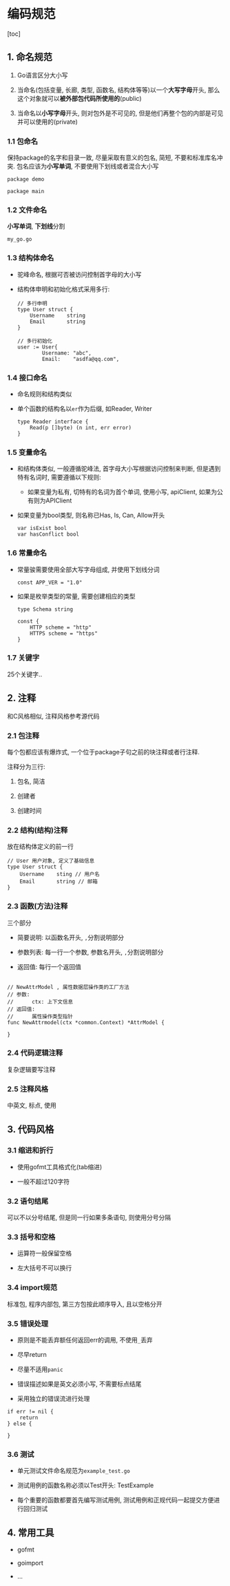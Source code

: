 # 编码规范

[toc]

## 1. 命名规范

1. Go语言区分大小写

2. 当命名(包括变量, 长廊, 类型, 函数名, 结构体等等)以一个**大写字母**开头, 那么这个对象就可以**被外部包代码所使用的**(public)

3. 当命名以**小写字母**开头, 则对包外是不可见的, 但是他们再整个包的内部是可见并可以使用的(private)

### 1.1 包命名

保持package的名字和目录一致, 尽量采取有意义的包名, 简短, 不要和标准库名冲突. 包名应该为**小写单词**, 不要使用下划线或者混合大小写

```golang
package demo 

package main
```

### 1.2 文件命名

**小写单词**, **下划线**分割


```
my_go.go
```

### 1.3 结构体命名

- 驼峰命名, 根据可否被访问控制首字母的大小写

- 结构体申明和初始化格式采用多行:

    ```golang
    // 多行申明
    type User struct {
        Username    string
        Email       string
    }

    // 多行初始化
    user := User{
            Username: "abc",
            Email:    "asdfa@qq.com",
    ```

### 1.4 接口命名

- 命名规则和结构类似

- 单个函数的结构名以`er`作为后缀, 如Reader, Writer

    ```golang
    type Reader interface {
        Read(p []byte) (n int, err error)
    }
    ```

### 1.5 变量命名

- 和结构体类似, 一般遵循驼峰法, 首字母大小写根据访问控制来判断, 但是遇到特有名词时, 需要遵循以下规则:
    
    - 如果变量为私有, 切特有的名词为首个单词, 使用小写, apiClient, 如果为公有则为APIClient

- 如果变量为bool类型, 则名称已Has, Is, Can, Allow开头

    ```golang
    var isExist bool
    var hasConflict bool
    ```

### 1.6 常量命名

- 常量骏需要使用全部大写字母组成, 并使用下划线分词

    ```golang
    const APP_VER = "1.0"
    ```

- 如果是枚举类型的常量, 需要创建相应的类型

    ```golang
    type Schema string

    const {
        HTTP scheme = "http"
        HTTPS scheme = "https"
    }
    ```

### 1.7 关键字

25个关键字..

## 2. 注释

和C风格相似, 注释风格参考源代码

### 2.1 包注释

每个包都应该有爆炸式, 一个位于package子句之前的块注释或者行注释.

注释分为三行:

1. 包名, 简洁

2. 创建者

3. 创建时间

### 2.2 结构(结构)注释

放在结构体定义的前一行


```golang
// User 用户对象, 定义了基础信息
type User struct {
    Username    sting // 用户名
    Email       string // 邮箱
}

```

### 2.3 函数(方法)注释

三个部分

- 简要说明: 以函数名开头, `,`分割说明部分

- 参数列表: 每一行一个参数, 参数名开头, `,`分割说明部分

- 返回值: 每行一个返回值

```golang

// NewAttrModel , 属性数据层操作类的工厂方法
// 参数:
//      ctx: 上下文信息
// 返回值:
//      属性操作类型指针
func NewAttrmodel(ctx *common.Context) *AttrModel {

}
```

### 2.4 代码逻辑注释

复杂逻辑要写注释

### 2.5 注释风格

中英文, 标点, 使用

## 3. 代码风格

### 3.1 缩进和折行

- 使用gofmt工具格式化(tab缩进)

- 一般不超过120字符

### 3.2 语句结尾

可以不以分号结尾, 但是同一行如果多条语句, 则使用分号分隔

### 3.3 括号和空格

- 运算符一般保留空格

- 左大括号不可以换行

### 3.4 import规范

标准包, 程序内部包, 第三方包按此顺序导入, 且以空格分开

### 3.5 错误处理

- 原则是不能丢弃额任何返回err的调用, 不使用`_`丢弃

- 尽早return

- 尽量不适用`panic`

- 错误描述如果是英文必须小写, 不需要标点结尾

- 采用独立的错误流进行处理

```golang
if err != nil {
    return 
} else {

}
```

### 3.6 测试

- 单元测试文件命名规范为`example_test.go`

- 测试用例的函数名称必须以Test开头: TestExample

- 每个重要的函数都要首先编写测试用例, 测试用例和正规代码一起提交方便进行回归测试

## 4. 常用工具

- gofmt

- goimport

- ...

